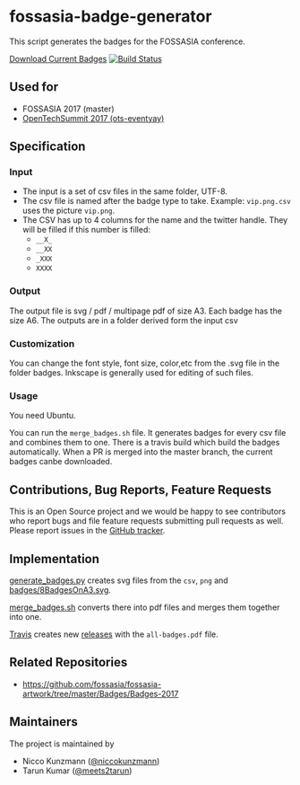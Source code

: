 fossasia-badge-generator
========================

This script generates the badges for the FOSSASIA conference.

[Download Current Badges](https://niccokunzmann.github.io/download_latest/all-badges.pdf)
[![Build Status](https://travis-ci.org/niccokunzmann/fossasia-badge-generator.svg?branch=master)][travis]

Used for
--------

- FOSSASIA 2017 (master)
- [OpenTechSummit 2017 (ots-eventyay)](https://github.com/niccokunzmann/fossasia-badge-generator/tree/ots-eventyay)

Specification
-------------

### Input

- The input is a set of csv files in the same folder, UTF-8.
- The csv file is named after the badge type to take. 
  Example: `vip.png.csv` uses the picture `vip.png`.
- The CSV has up to 4 columns for the name and the twitter handle.
  They will be filled if this number is filled:
  - `__X_`
  - `__XX`
  - `_XXX`
  - `XXXX`

### Output

The output file is svg / pdf / multipage pdf of size A3.
Each badge has the size A6.
The outputs are in a folder derived form the input csv

### Customization

You can change the font style, font size, color,etc from the .svg file in the folder badges.
Inkscape is generally used for editing of such files.

### Usage

You need Ubuntu.

You can run the `merge_badges.sh` file.
It generates badges for every csv file and combines them to one.
There is a travis build which build the badges automatically.
When a PR is merged into the master branch, the current badges canbe downloaded.

Contributions, Bug Reports, Feature Requests
--------------
This is an Open Source project and we would be happy to see contributors who report bugs and file feature requests submitting pull requests as well. Please report issues in the [GitHub tracker][new-issue].

Implementation
--------------

[generate_badges.py](generate_badges.py) creates svg files from the `csv`, `png` and
[badges/8BadgesOnA3.svg](badges/8BadgesOnA3.svg).

[merge_badges.sh](merge_badges.sh) converts there into pdf files and merges
them together into one.

[Travis][travis] creates new [releases][releases] with the `all-badges.pdf` file.

Related Repositories
--------------------

- https://github.com/fossasia/fossasia-artwork/tree/master/Badges/Badges-2017

[travis]: https://travis-ci.org/niccokunzmann/fossasia-badge-generator
[releases]: https://github.com/niccokunzmann/fossasia-badge-generator/releases
[new-issue]: https://github.com/niccokunzmann/fossasia-badge-generator/issues/new

Maintainers
-------------------

The project is maintained by
 - Nicco Kunzmann ([@niccokunzmann](https://github.com/niccokunzmann))
 - Tarun Kumar ([@meets2tarun](https://github.com/meets2tarun))
